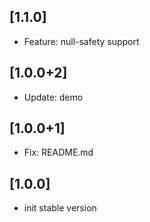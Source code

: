 ## [1.1.0]

* Feature: null-safety support

## [1.0.0+2]

* Update: demo

## [1.0.0+1]

* Fix: README.md

## [1.0.0]

* init stable version
